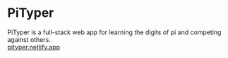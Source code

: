 # PiTyper
PiTyper is a full-stack web app for learning the digits of pi and competing against others. <br />
[pityper.netlify.app](https://pityper.netlify.app/)

